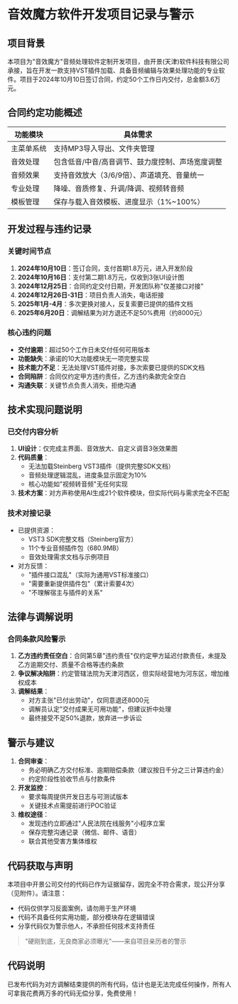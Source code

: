 # 音效魔方软件开发项目记录与警示

## 项目背景

本项目为"音效魔方"音频处理软件定制开发项目，由开景(天津)软件科技有限公司承接，旨在开发一款支持VST插件加载、具备音频编辑与效果处理功能的专业软件。项目于2024年10月10日签订合同，约定50个工作日内交付，总金额3.6万元。

## 合同约定功能概述

| 功能模块 | 具体需求 |
|----------|----------|
| 主菜单系统 | 支持MP3导入导出、文件夹管理 |
| 音效处理 | 包含低音/中音/高音调节、鼓力度控制、声场宽度调整 |
| 音频效果 | 支持音效放大（3/6/9倍）、声道填充、音量统一 |
| 专业处理 | 降噪、音质修复、升调/降调、视频转音频 |
| 模板管理 | 保存与载入音效模板、进度显示（1%~100%） |

## 开发过程与违约记录

### 关键时间节点

1. **2024年10月10日**：签订合同，支付首期1.8万元，进入开发阶段
2. **2024年10月16日**：支付第二期1.8万元，仅收到3张UI设计图
3. **2024年12月25日**：合同约定交付日期，开发团队称"仅差接口对接"
4. **2024年12月26日-31日**：项目负责人消失，电话拒接
5. **2025年1月-4月**：多次更换对接人，反复索要已提供的插件文档
6. **2025年6月20日**：调解结果为对方退还不足50%费用（约8000元）

### 核心违约问题

- **交付逾期**：超过50个工作日未交付任何可用版本
- **功能缺失**：承诺的10大功能模块无一项完整实现
- **技术能力不足**：无法处理VST插件对接，多次索要已提供的SDK文档
- **合同陷阱**：合同仅约定甲方违约责任，乙方违约条款完全空白
- **沟通失联**：关键节点负责人消失，拒绝沟通

## 技术实现问题说明

### 已交付内容分析

1. **UI设计**：仅完成主界面、音效放大、自定义调音3张效果图
2. **代码质量**：
   - 无法加载Steinberg VST3插件（提供完整SDK文档）
   - 音频处理逻辑混乱，进度条显示固定为10%
   - 核心功能如"视频转音频"无任何实现
3. **技术方案**：对方声称使用AI生成21个软件模块，但实际代码与需求完全不匹配

### 技术对接记录

- 已提供资源：
  - VST3 SDK完整文档（Steinberg官方）
  - 11个专业音频插件包（680.9MB）
  - 音效处理需求文档与示例项目
- 对方反馈：
  - "插件接口混乱"（实际为通用VST标准接口）
  - "需要重新提供插件包"（累计索要4次）
  - "不理解宿主与插件的关系"

## 法律与调解说明

### 合同条款风险警示

1. **乙方违约责任空白**：合同第5章"违约责任"仅约定甲方延迟付款责任，未提及乙方逾期交付、质量不合格等违约条款
2. **争议解决陷阱**：约定管辖法院为天津河西区，但实际经营地为河东区，增加维权成本
3. **调解结果**：
   - 对方主张"已付出劳动"，仅同意退还8000元
   - 调解员认定"交付成果无可用功能"，但建议折中处理
   - 最终接受不足50%退款，放弃进一步诉讼

## 警示与建议

1. **合同审查**：
   - 务必明确乙方交付标准、逾期赔偿条款（建议按日千分之三计算违约金）
   - 约定阶段性验收节点与付款条件
2. **开发监控**：
   - 要求每周提供开发日志与可测试版本
   - 关键技术点需提前进行POC验证
3. **维权途径**：
   - 发现违约立即通过"人民法院在线服务"小程序立案
   - 保存完整沟通记录（微信、邮件、语音）
   - 联合其他受害方集体维权

## 代码获取与声明

本项目中开景公司交付的代码已作为证据留存，因完全不符合需求，现公开分享（见附件）。请注意：
- 代码仅供学习反面案例，请勿用于生产环境
- 代码不具备任何实用功能，部分模块存在逻辑错误
- 分享代码仅为警示他人，不承担任何技术支持责任

> "硬刚到底，无良商家必须曝光"——来自项目亲历者的警示

## 代码说明
已发布代码为对方调解结束提供的所有代码，估计也是无法完成任何操作，所有人可拿我花费两万多的代码无偿分享，免费使用！

